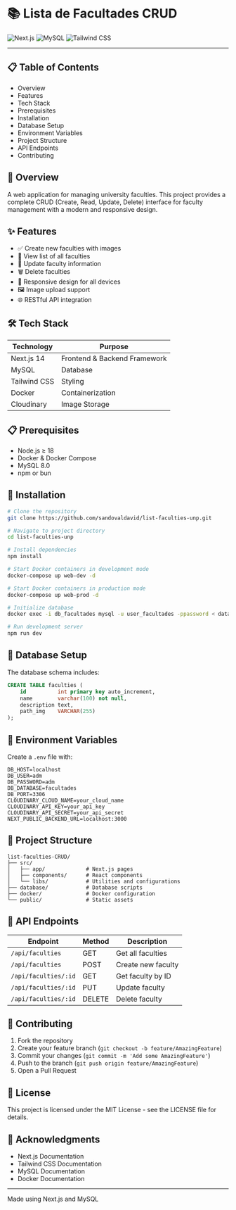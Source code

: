 # 📚 Lista de Facultades CRUD

![Next.js](https://img.shields.io/badge/Next.js-14.2.5-black)
![MySQL](https://img.shields.io/badge/MySQL-8.0-blue)
![Tailwind CSS](https://img.shields.io/badge/Tailwind-3.4.1-38B2AC)

---

## 📋 Table of Contents

- Overview
- Features
- Tech Stack
- Prerequisites
- Installation
- Database Setup
- Environment Variables
- Project Structure
- API Endpoints
- Contributing

## 🎯 Overview

A web application for managing university faculties. This project provides a complete CRUD (Create, Read, Update, Delete) interface for faculty management with a modern and responsive design.

## ✨ Features

- ✅ Create new faculties with images
- 📖 View list of all faculties
- 🔄 Update faculty information
- 🗑️ Delete faculties
- 📱 Responsive design for all devices
- 🖼️ Image upload support
- 🌐 RESTful API integration

## 🛠 Tech Stack

| Technology   | Purpose                      |
| ------------ | ---------------------------- |
| Next.js 14   | Frontend & Backend Framework |
| MySQL        | Database                     |
| Tailwind CSS | Styling                      |
| Docker       | Containerization             |
| Cloudinary   | Image Storage                |

## 📋 Prerequisites

- Node.js ≥ 18
- Docker & Docker Compose
- MySQL 8.0
- npm or bun

## 🚀 Installation

```bash
# Clone the repository
git clone https://github.com/sandovaldavid/list-faculties-unp.git

# Navigate to project directory
cd list-faculties-unp

# Install dependencies
npm install

# Start Docker containers in development mode
docker-compose up web-dev -d

# Start Docker containers in production mode
docker-compose up web-prod -d

# Initialize database
docker exec -i db_facultades mysql -u user_facultades -ppassword < database/db.sql

# Run development server
npm run dev
```

## 💾 Database Setup

The database schema includes:

```sql
CREATE TABLE faculties (
    id          int primary key auto_increment,
    name        varchar(100) not null,
    description text,
    path_img    VARCHAR(255)
);
```

## 🔐 Environment Variables

Create a `.env` file with:

```env
DB_HOST=localhost
DB_USER=adm
DB_PASSWORD=adm
DB_DATABASE=facultades
DB_PORT=3306
CLOUDINARY_CLOUD_NAME=your_cloud_name
CLOUDINARY_API_KEY=your_api_key
CLOUDINARY_API_SECRET=your_api_secret
NEXT_PUBLIC_BACKEND_URL=localhost:3000

```

## 📁 Project Structure

```notes
list-faculties-CRUD/
├── src/
│   ├── app/             # Next.js pages
│   ├── components/      # React components
│   └── libs/            # Utilities and configurations
├── database/            # Database scripts
├── docker/              # Docker configuration
└── public/              # Static assets
```

## 🔄 API Endpoints

| Endpoint             | Method | Description        |
| -------------------- | ------ | ------------------ |
| `/api/faculties`     | GET    | Get all faculties  |
| `/api/faculties`     | POST   | Create new faculty |
| `/api/faculties/:id` | GET    | Get faculty by ID  |
| `/api/faculties/:id` | PUT    | Update faculty     |
| `/api/faculties/:id` | DELETE | Delete faculty     |

## 🤝 Contributing

1. Fork the repository
2. Create your feature branch (`git checkout -b feature/AmazingFeature`)
3. Commit your changes (`git commit -m 'Add some AmazingFeature'`)
4. Push to the branch (`git push origin feature/AmazingFeature`)
5. Open a Pull Request

## 📄 License

This project is licensed under the MIT License - see the LICENSE file for details.

## 🙏 Acknowledgments

- Next.js Documentation
- Tailwind CSS Documentation
- MySQL Documentation
- Docker Documentation

---

Made using Next.js and MySQL
